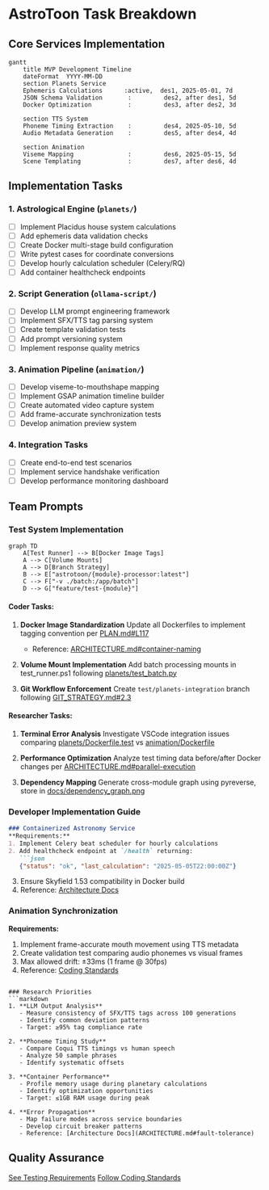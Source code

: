 # AstroToon Task Breakdown

## Core Services Implementation

```mermaid
gantt
    title MVP Development Timeline
    dateFormat  YYYY-MM-DD
    section Planets Service
    Ephemeris Calculations      :active,  des1, 2025-05-01, 7d
    JSON Schema Validation       :         des2, after des1, 5d
    Docker Optimization          :         des3, after des2, 3d
    
    section TTS System
    Phoneme Timing Extraction    :         des4, 2025-05-10, 5d
    Audio Metadata Generation    :         des5, after des4, 4d
    
    section Animation
    Viseme Mapping               :         des6, 2025-05-15, 5d
    Scene Templating             :         des7, after des6, 4d
```

## Implementation Tasks

### 1. Astrological Engine (`planets/`)
- [ ] Implement Placidus house system calculations
- [ ] Add ephemeris data validation checks
- [ ] Create Docker multi-stage build configuration
- [ ] Write pytest cases for coordinate conversions
- [ ] Develop hourly calculation scheduler (Celery/RQ)
- [ ] Add container healthcheck endpoints

### 2. Script Generation (`ollama-script/`)
- [ ] Develop LLM prompt engineering framework
- [ ] Implement SFX/TTS tag parsing system
- [ ] Create template validation tests
- [ ] Add prompt versioning system
- [ ] Implement response quality metrics

### 3. Animation Pipeline (`animation/`)
- [ ] Develop viseme-to-mouthshape mapping
- [ ] Implement GSAP animation timeline builder
- [ ] Create automated video capture system
- [ ] Add frame-accurate synchronization tests
- [ ] Develop animation preview system

### 4. Integration Tasks
- [ ] Create end-to-end test scenarios
- [ ] Implement service handshake verification
- [ ] Develop performance monitoring dashboard

## Team Prompts

### Test System Implementation
```mermaid
graph TD
    A[Test Runner] --> B[Docker Image Tags]
    A --> C[Volume Mounts]
    A --> D[Branch Strategy]
    B --> E["astrotoon/{module}-processor:latest"]
    C --> F["-v ./batch:/app/batch"]
    D --> G["feature/test-{module}"]
```

#### Coder Tasks:
1. **Docker Image Standardization**
   Update all Dockerfiles to implement tagging convention per [PLAN.md#L117](PLAN.md)
   - Reference: [ARCHITECTURE.md#container-naming](ARCHITECTURE.md)
   
2. **Volume Mount Implementation**
   Add batch processing mounts in test_runner.ps1 following [planets/test_batch.py](planets/tests/test_batch.py)
   
3. **Git Workflow Enforcement**
   Create `test/planets-integration` branch following [GIT_STRATEGY.md#2.3](GIT_STRATEGY.md)

#### Researcher Tasks:
1. **Terminal Error Analysis**
   Investigate VSCode integration issues comparing [planets/Dockerfile.test](planets/Dockerfile.test) vs [animation/Dockerfile](animation/Dockerfile)

2. **Performance Optimization**
   Analyze test timing data before/after Docker changes per [ARCHITECTURE.md#parallel-execution](ARCHITECTURE.md)

3. **Dependency Mapping**
   Generate cross-module graph using pyreverse, store in [docs/dependency_graph.png](docs/dependency_graph.png)

### Developer Implementation Guide
```markdown
### Containerized Astronomy Service
**Requirements:**
1. Implement Celery beat scheduler for hourly calculations
2. Add healthcheck endpoint at `/health` returning:
   ```json
   {"status": "ok", "last_calculation": "2025-05-05T22:00:00Z"}
   ```
3. Ensure Skyfield 1.53 compatibility in Docker build
4. Reference: [Architecture Docs](ARCHITECTURE.md#service-containerization)

### Animation Synchronization
**Requirements:**
1. Implement frame-accurate mouth movement using TTS metadata
2. Create validation test comparing audio phonemes vs visual frames
3. Max allowed drift: ±33ms (1 frame @ 30fps)
4. Reference: [Coding Standards](CODING_STANDARDS.md#animation-timing)
```

### Research Priorities
```markdown
1. **LLM Output Analysis**
   - Measure consistency of SFX/TTS tags across 100 generations
   - Identify common deviation patterns
   - Target: ≥95% tag compliance rate

2. **Phoneme Timing Study**
   - Compare Coqui TTS timings vs human speech
   - Analyze 50 sample phrases
   - Identify systematic offsets

3. **Container Performance**
   - Profile memory usage during planetary calculations
   - Identify optimization opportunities
   - Target: ≤1GB RAM usage during peak

4. **Error Propagation**
   - Map failure modes across service boundaries
   - Develop circuit breaker patterns
   - Reference: [Architecture Docs](ARCHITECTURE.md#fault-tolerance)
```

## Quality Assurance
[See Testing Requirements](TESTING.md)
[Follow Coding Standards](CODING_STANDARDS.md)
